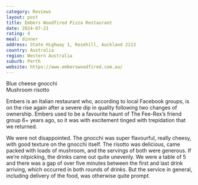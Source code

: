 ```yaml
---
category: Reviews
layout: post
title: Embers Woodfired Pizza Restaurant
date: 2024-07-21
rating: 4
meal: dinner
address: State Highway 1, Rosehill, Auckland 2113
country: Australia
region: Western Australia
suburb: Perth
website: https://www.emberswoodfired.com.au/
---
```

Blue cheese gnocchi  
Mushroom risotto  

Embers is an Italian restaurant who, according to local Facebook groups, is on the rise again after a severe dip in quality following two changes of ownership. Embers used to be a favourite haunt of The Fee-Rex’s friend group 6+ years ago, so it was with excitement tinged with trepidation that we returned. 

We were not disappointed. The gnocchi was super flavourful, really cheesy, with good texture on the gnocchi itself. The risotto was delicious, came packed with loads of mushroom, and the servings of both were generous. If we’re nitpicking, the drinks came out quite unevenly. We were a table of 5 and there was a gap of over five minutes between the first and last drink arriving, which occurred in both rounds of drinks.  But the service in general, including delivery of the food, was otherwise quite prompt. 
